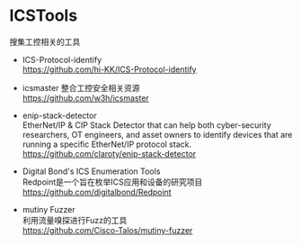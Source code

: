 # ICSTools
搜集工控相关的工具

- ICS-Protocol-identify  
https://github.com/hi-KK/ICS-Protocol-identify  


- icsmaster 整合工控安全相关资源  
https://github.com/w3h/icsmaster

- enip-stack-detector   
EtherNet/IP & CIP Stack Detector that can help both cyber-security researchers, OT engineers, and asset owners to identify devices that are running a specific EtherNet/IP protocol stack.  
https://github.com/claroty/enip-stack-detector

- Digital Bond's ICS Enumeration Tools  
Redpoint是一个旨在枚举ICS应用和设备的研究项目  
https://github.com/digitalbond/Redpoint

- mutiny Fuzzer   
利用流量嗅探进行Fuzz的工具   
https://github.com/Cisco-Talos/mutiny-fuzzer  

